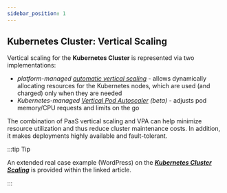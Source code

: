 ```yaml
---
sidebar_position: 1
---
```


## Kubernetes Cluster: Vertical Scaling
Vertical scaling for the **Kubernetes Cluster** is represented via two implementations:

- *platform-managed [automatic vertical scaling](1)* - allows dynamically allocating resources for the Kubernetes nodes, which are used (and charged) only when they are needed
- *Kubernetes-managed [Vertical Pod Autoscaler](1) (beta)* - adjusts pod memory/CPU requests and limits on the go

The combination of PaaS vertical scaling and VPA can help minimize resource utilization and thus reduce cluster maintenance costs. In addition, it makes deployments highly available and fault-tolerant.

:::tip Tip

An extended real case example (WordPress) on the ***[Kubernetes Cluster Scaling](1)*** is provided within the linked article.

:::
